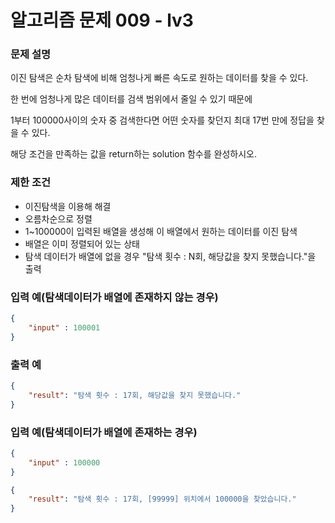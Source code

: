 # **알고리즘 문제 009 - lv3**

### **문제 설명**

이진 탐색은 순차 탐색에 비해 엄청나게 빠른 속도로 원하는 데이터를 찾을 수 있다.

한 번에 엄청나게 많은 데이터를 검색 범위에서 줄일 수 있기 때문에 

1부터 100000사이의 숫자 중 검색한다면 어떤 숫자를 찾던지 최대 17번 만에 정답을 찾을 수 있다.

해당 조건을 만족하는 값을 return하는 solution 함수를 완성하시오.

### **제한 조건**
- 이진탐색을 이용해 해결
- 오름차순으로 정렬
- 1~100000이 입력된 배열을 생성해 이 배열에서 원하는 데이터를 이진 탐색
- 배열은 이미 정렬되어 있는 상태
- 탐색 데이터가 배열에 없을 경우 "탐색 횟수 : N회, 해당값을 찾지 못했습니다."을 출력


### **입력 예(탐색데이터가 배열에 존재하지 않는 경우)**
```json
{
    "input" : 100001
}
```

### **출력 예**

```json
{
    "result": "탐색 횟수 : 17회, 해당값을 찾지 못했습니다."
}
```



### **입력 예(탐색데이터가 배열에 존재하는 경우)**
```json
{
    "input" : 100000
}
```


```json
{
    "result": "탐색 횟수 : 17회, [99999] 위치에서 100000을 찾았습니다."
}
```